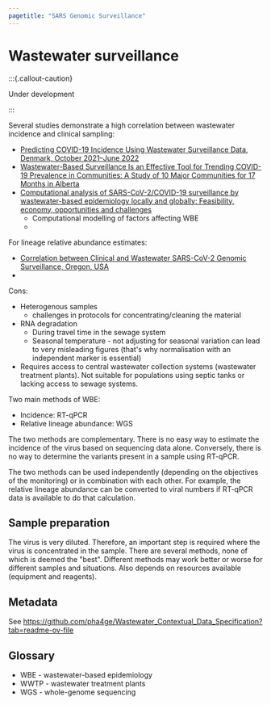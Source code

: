 ```yaml
---
pagetitle: "SARS Genomic Surveillance"
---
```


# Wastewater surveillance

:::{.callout-caution}

Under development

:::

Several studies demonstrate a high correlation between wastewater incidence and clinical sampling:

- [Predicting COVID-19 Incidence Using Wastewater Surveillance Data, Denmark, October 2021–June 2022](https://doi.org/10.3201/eid2908.221634)
- [Wastewater-Based Surveillance Is an Effective Tool for Trending COVID-19 Prevalence in Communities: A Study of 10 Major Communities for 17 Months in Alberta](https://doi.org/10.1021%2Facsestwater.2c00143)
- [Computational analysis of SARS-CoV-2/COVID-19 surveillance by wastewater-based epidemiology locally and globally: Feasibility, economy, opportunities and challenges](https://doi.org/10.1016/j.scitotenv.2020.138875)
  - Computational modelling of factors affecting WBE
  - 

For lineage relative abundance estimates: 

- [Correlation between Clinical and Wastewater SARS-CoV-2 Genomic Surveillance, Oregon, USA](https://doi.org/10.3201%2Feid2809.220938)
- 

Cons:

- Heterogenous samples 
  - challenges in protocols for concentrating/cleaning the material
- RNA degradation
  - During travel time in the sewage system
  - Seasonal temperature - not adjusting for seasonal variation can lead to very misleading figures (that's why normalisation with an independent marker is essential)
- Requires access to central wastewater collection systems (wastewater treatment plants). Not suitable for populations using septic tanks or lacking access to sewage systems.


Two main methods of WBE:

- Incidence: RT-qPCR
- Relative lineage abundance: WGS

The two methods are complementary. 
There is no easy way to estimate the incidence of the virus based on sequencing data alone. 
Conversely, there is no way to determine the variants present in a sample using RT-qPCR. 

The two methods can be used independently (depending on the objectives of the monitoring) or in combination with each other. 
For example, the relative lineage abundance can be converted to viral numbers if RT-qPCR data is available to do that calculation.


## Sample preparation

The virus is very diluted. 
Therefore, an important step is required where the virus is concentrated in the sample. 
There are several methods, none of which is deemed the "best". 
Different methods may work better or worse for different samples and situations. 
Also depends on resources available (equipment and reagents). 


## Metadata

See https://github.com/pha4ge/Wastewater_Contextual_Data_Specification?tab=readme-ov-file


## Glossary

- WBE - wastewater-based epidemiology
- WWTP - wastewater treatment plants
- WGS - whole-genome sequencing